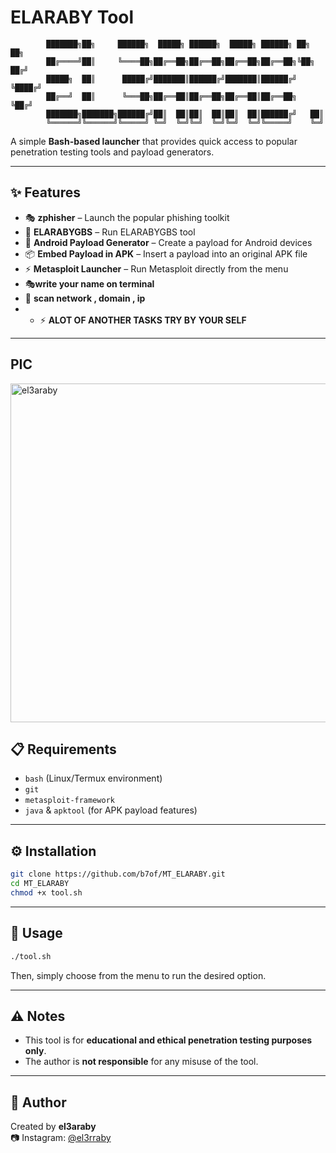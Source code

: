 # ELARABY Tool

```
        ███████╗██╗     ██████╗  █████╗ ██████╗  █████╗ ██████╗ ██╗   ██╗        
        ██╔════╝██║     ╚════██╗██╔══██╗██╔══██╗██╔══██╗██╔══██╗╚██╗ ██╔╝        
        █████╗  ██║      █████╔╝███████║██████╔╝███████║██████╔╝ ╚████╔╝         
        ██╔══╝  ██║      ╚═══██╗██╔══██║██╔══██╗██╔══██║██╔══██╗  ╚██╔╝          
        ███████╗███████╗██████╔╝██║  ██║██║  ██║██║  ██║██████╔╝   ██║           
        ╚══════╝╚══════╝╚═════╝ ╚═╝  ╚═╝╚═╝  ╚═╝╚═╝  ╚═╝╚═════╝    ╚═╝           
```

A simple **Bash-based launcher** that provides quick access to popular penetration testing tools and payload generators.

---

## ✨ Features

- 🎭 **zphisher** – Launch the popular phishing toolkit  
- 📡 **ELARABYGBS** – Run ELARABYGBS tool  
- 📱 **Android Payload Generator** – Create a payload for Android devices  
- 📦 **Embed Payload in APK** – Insert a payload into an original APK file  
- ⚡ **Metasploit Launcher** – Run Metasploit directly from the menu  
- 🎭**write your name on terminal**
- 📡 **scan network , domain , ip**
- - ⚡ **ALOT OF ANOTHER TASKS TRY BY YOUR SELF**
---

## PIC
<img width="751" height="542" alt="el3araby" src="https://github.com/user-attachments/assets/b243b900-e946-4dfd-8bef-e65acecd0cab" />

## 📋 Requirements

- `bash` (Linux/Termux environment)  
- `git`  
- `metasploit-framework`  
- `java` & `apktool` (for APK payload features)  

---

## ⚙️ Installation

```bash
git clone https://github.com/b7of/MT_ELARABY.git
cd MT_ELARABY
chmod +x tool.sh
```

---

## 🚀 Usage

```bash
./tool.sh
```

Then, simply choose from the menu to run the desired option.  

---

## ⚠️ Notes

- This tool is for **educational and ethical penetration testing purposes only**.  
- The author is **not responsible** for any misuse of the tool.  

---

## 👤 Author

Created by **el3araby**  
📷 Instagram: [@el3rraby](https://instagram.com/el3rraby)  
